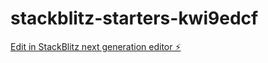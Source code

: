# stackblitz-starters-kwi9edcf

[Edit in StackBlitz next generation editor ⚡️](https://stackblitz.com/~/github.com/Nwigubekevin/stackblitz-starters-kwi9edcf)